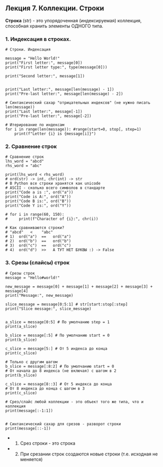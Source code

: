 ## Лекция 7. Коллекции. Строки

**Строка** (str) - это упорядоченная (индексируемая) коллекция, способная хранить элементы ОДНОГО типа.

### 1. Индексация в строках.
```
# Строки. Индексация

message = "Hello World!"
print("First letter:", message[0])
print("First letter type:", type(message[0]))

print("Second letter:", message[1])


print("Last letter:", message[len(message) - 1])
print("Pre-last letter:", message[len(message) - 2])

# Синтаксический сахар "отрицательных индексов" (не нужно писать len(message))
print("Last letter:", message[-1])
print("Pre-last letter:", message[-2])

# Итерирование по индексам
for i in range(len(message)): #range(start=0, stop[, step=1)
    print(f"Letter {i} is {message[i]}")
```

### 2. Сравнение строк
```
# Сравнение строк
lhs_word = "abcd"
rhs_word = "abc"

print(lhs_word < rhs_word)
# ord(str) -> int, chr(int) -> str
# В Python все строки хранятся как unicode
# ASCII - сколько всего символов в стандарте
print("Code a is :", ord("a"))
print("Code is A:", ord("A"))
print("Code B is:", ord("B"))
print("Code Y is:", ord("Y"))

# for i in range(60, 150):
#     print(f"Character of {i}:", chr(i))

# Как сравниваются строки?
# "abcd"   <    "abc"
# 1)  ord("a")  ==   ord("a")
# 2)  ord("b")  ==   ord("b") 
# 3)  ord("c")  ==   ord("c")
# 4)  ord("d")  >>   А ТУТ НЕТ БУКВЫ :) -> False
```

### 3. Срезы (слайсы) строк
```
# Срезы строк
message = "Hello#world!"

new_message = message[0] + message[1] + message[2] + message[3] + message[4]
print("Message:", new_message)

slice_message = message[0:5:1] # str[start:stop[:step]
print("Slice message:", slice_message)


a_slice = message[0:5] # По умолчанию step = 1
print(a_slice)

b_slice = message[:5] # По умолчанию start = 0
print(b_slice)

c_slice = message[5:] # От 5 индекса до конца
print(c_slice)

# Только с другим шагом
b_slice = message[:8:2] # По умолчанию start = 0
# От начала до 8 индекса (не включая) с шагом в 2
print(b_slice)

c_slice = message[8::3] # От 5 индекса до конца
# От 8 индекса до конца с шагом в 3
print(c_slice)

# Срез/слайс любой коллекции - это объект того же типа, что и коллекция
print(message[:-1:1])


# Синтаксический сахар для срезов - разворот строки
print(message[::-1])
```

* 1) Срез строки - это строка
* 2) При срезании строк создаются новые строки (т.е. исходная не меняется)

